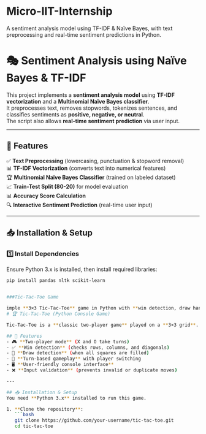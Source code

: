 # Micro-IIT-Internship
A sentiment analysis model using TF-IDF &amp; Naïve Bayes, with text preprocessing and real-time sentiment predictions in Python. 

# 🎭 Sentiment Analysis using Naïve Bayes & TF-IDF  

This project implements a **sentiment analysis model** using **TF-IDF vectorization** and a **Multinomial Naïve Bayes classifier**.  
It preprocesses text, removes stopwords, tokenizes sentences, and classifies sentiments as **positive, negative, or neutral**.  
The script also allows **real-time sentiment prediction** via user input.

---

## 🚀 Features  
✅ **Text Preprocessing** (lowercasing, punctuation & stopword removal)  
📊 **TF-IDF Vectorization** (converts text into numerical features)  
🏆 **Multinomial Naïve Bayes Classifier** (trained on labeled dataset)  
📈 **Train-Test Split (80-20)** for model evaluation  
📊 **Accuracy Score Calculation**  
🔍 **Interactive Sentiment Prediction** (real-time user input)  

---

## 📥 Installation & Setup  

### 1️⃣ **Install Dependencies**  
Ensure Python 3.x is installed, then install required libraries:  
```bash
pip install pandas nltk scikit-learn


###Tic-Tac-Toe Game

imple **3×3 Tic-Tac-Toe** game in Python with **win detection, draw handling, and turn-based two-player gameplay** in the console. 🎮
# 🏆 Tic-Tac-Toe (Python Console Game)

Tic-Tac-Toe is a **classic two-player game** played on a **3×3 grid**. Players take turns marking a square with their symbol (**X or O**) to get **three in a row**—**horizontally, vertically, or diagonally**. The game ends when a player wins or when all squares are filled, resulting in a **draw**.

## 🚀 Features
- 🎮 **Two-player mode** (X and O take turns)
- ✅ **Win detection** (checks rows, columns, and diagonals)
- 🤝 **Draw detection** (when all squares are filled)
- 🔄 **Turn-based gameplay** with player switching
- 🖥️ **User-friendly console interface**
- ❌ **Input validation** (prevents invalid or duplicate moves)

---

## 📥 Installation & Setup
You need **Python 3.x** installed to run this game.

1. **Clone the repository**:
   ```bash
   git clone https://github.com/your-username/tic-tac-toe.git
   cd tic-tac-toe


